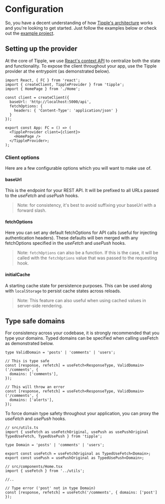# Configuration

So, you have a decent understanding of how [Tipple's architecture](./Domains.md) works and you're looking to get started. Just follow the examples below or check out the [example project]('https://github.com/andyrichardson/tipple/blob/master/example').

## Setting up the provider

At the core of Tipple, we use [React's context API](https://reactjs.org/docs/context.html) to centralize both the state and functionality. To expose the client throughout your app, use the Tipple provider at the entrypoint (as demonstrated below).

```tsx
import React, { FC } from 'react';
import { createClient, TippleProvider } from 'tipple';
import { HomePage } from './Home';

const client = createClient({
  baseUrl: 'http://localhost:5000/api',
  fetchOptions: {
    headers: { 'Content-Type': 'application/json' }
  }
});

export const App: FC = () => (
  <TippleProvider client={client}>
    <HomePage />
  </TippleProvider>;
);
```

### Client options

Here are a few configurable options which you will want to make use of.

#### baseUrl

This is the endpoint for your REST API. It will be prefixed to all URLs passed to the _useFetch_ and _usePush_ hooks.

> Note: for consistency, it's best to avoid suffixing your baseUrl with a forward slash.

#### fetchOptions

Here you can set any default fetchOptions for API calls (useful for injecting authentication headers). These defaults will ben merged with any fetchOptions specified in the _useFetch_ and _usePush_ hooks.

> Note: `fetchOptions` can also be a function. If this is the case, it will be called with the `fetchOptions` value that was passed to the requesting hook.

#### initialCache

A starting cache state for persistence purposes. This can be used along with `localStorage` to persist cache states across reloads.

> Note: This feature can also useful when using cached values in server-side rendering.

## Type safe domains

For consistency across your codebase, it is strongly recommended that you type your domains. Typed domains can be specified when calling useFetch as demonstrated below.

```tsx
type ValidDomain = 'posts' | 'comments' | 'users';

// This is type safe
const [response, refetch] = useFetch<ResponseType, ValidDomain>('/comments', {
  domains: ['comments'],
});

// This will throw an error
const [response, refetch] = useFetch<ResponseType, ValidDomain>('/comments', {
  domains: ['alerts'],
});
```

To force domain type safety throughout your application, you can proxy the _useFetch_ and _usePush_ hooks.

```tsx
// src/utils.ts
import { useFetch as useFetchOriginal, usePush as usePushOriginal TypedUseFetch, TypedUsePush } from 'tipple';

type Domain = 'posts' | 'comments' | 'users';

export const useFetch = useFetchOriginal as TypedUseFetch<Domain>;
export const usePush = usePushOriginal as TypedUsePush<Domain>;

// src/components/Home.tsx
import { useFetch } from '../utils';

//..

// Type error ('post' not in type Domain)
const [response, refetch] = useFetch('/comments', { domains: ['post'] });
```
